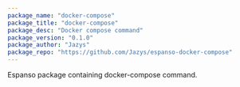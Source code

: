```yaml
---
package_name: "docker-compose"
package_title: "docker-compose"
package_desc: "Docker compose command"
package_version: "0.1.0"
package_author: "Jazys"
package_repo: "https://github.com/Jazys/espanso-docker-compose"
---
```


Espanso package containing docker-compose command.
